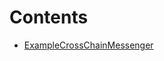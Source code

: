 

# Contents
- [ExampleCrossChainMessenger](ExampleCrossChainMessenger.sol/contract.ExampleCrossChainMessenger.md)
